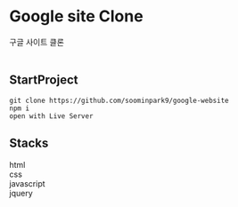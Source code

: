 # Google site Clone

구글 사이트 클론
<br><br>

## StartProject

```
git clone https://github.com/soominpark9/google-website
npm i
open with Live Server
```

## Stacks
html<br>
css<br>
javascript<br>
jquery<br>
